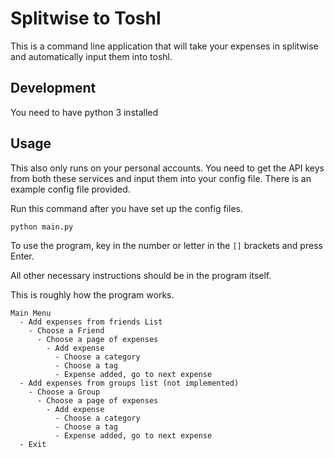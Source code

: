 # Splitwise to Toshl
This is a command line application that will take your expenses in splitwise and automatically input them into toshl.

## Development
You need to have python 3 installed

## Usage

This also only runs on your personal accounts. You need to get the API keys from both these services and input them into your config file. There is an example config file provided.

Run this command after you have set up the config files.
```sh
python main.py
```

To use the program, key in the number or letter in the `[]` brackets and press Enter.

All other necessary instructions should be in the program itself.

This is roughly how the program works.

```
Main Menu
  - Add expenses from friends List
    - Choose a Friend
      - Choose a page of expenses
        - Add expense
          - Choose a category
          - Choose a tag
          - Expense added, go to next expense
  - Add expenses from groups list (not implemented)
    - Choose a Group
      - Choose a page of expenses
        - Add expense
          - Choose a category
          - Choose a tag
          - Expense added, go to next expense
  - Exit

```
